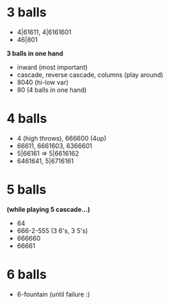 # 3 balls

- 4|61611, 4|6161601
- 46|801

**3 balls in one hand**  
- inward (most important)
- cascade, reverse cascade, columns (play around)
- 8040 (hi-low var)
- 80 (4 balls in one hand)

# 4 balls

- 4 (high throws), 666600 (4up)
- 66611, 6661603, 6366601
- 5|66161 => 5|6616162
- 6461641, 5|6716161

# 5 balls

**(while playing 5 cascade...)**  
- 64
- 666-2-555 (3 6's, 3 5's)
- 666660
- 66661

# 6 balls

- 6-fountain (until failure :)
